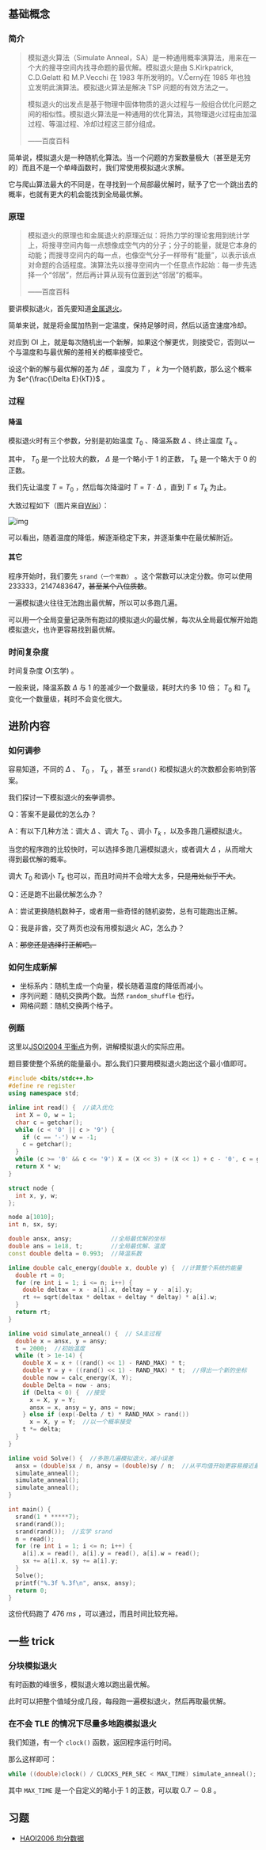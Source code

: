 ## 基础概念

### 简介

> 模拟退火算法（Simulate Anneal，SA）是一种通用概率演算法，用来在一个大的搜寻空间内找寻命题的最优解。模拟退火是由 S.Kirkpatrick, C.D.Gelatt 和 M.P.Vecchi 在 1983 年所发明的。V.Černý在 1985 年也独立发明此演算法。模拟退火算法是解决 TSP 问题的有效方法之一。
>
> 模拟退火的出发点是基于物理中固体物质的退火过程与一般组合优化问题之间的相似性。模拟退火算法是一种通用的优化算法，其物理退火过程由加温过程、等温过程、冷却过程这三部分组成。
>
> ——百度百科

简单说，模拟退火是一种随机化算法。当一个问题的方案数量极大（甚至是无穷的）而且不是一个单峰函数时，我们常使用模拟退火求解。

它与爬山算法最大的不同是，在寻找到一个局部最优解时，赋予了它一个跳出去的概率，也就有更大的机会能找到全局最优解。

### 原理

> 模拟退火的原理也和金属退火的原理近似：将热力学的理论套用到统计学上，将搜寻空间内每一点想像成空气内的分子；分子的能量，就是它本身的动能；而搜寻空间内的每一点，也像空气分子一样带有“能量”，以表示该点对命题的合适程度。演算法先以搜寻空间内一个任意点作起始：每一步先选择一个“邻居”，然后再计算从现有位置到达“邻居”的概率。
>
> ——百度百科

要讲模拟退火，首先要知道[金属退火](https://baike.baidu.com/item/%E9%80%80%E7%81%AB/1039313?fr=aladdin)。

简单来说，就是将金属加热到一定温度，保持足够时间，然后以适宜速度冷却。

对应到 OI 上，就是每次随机出一个新解，如果这个解更优，则接受它，否则以一个与温度和与最优解的差相关的概率接受它。

设这个新的解与最优解的差为 $\Delta E$ ，温度为 $T$ ， $k$ 为一个随机数，那么这个概率为 $e^{\frac{\Delta E}{kT}}$ 。

### 过程

#### 降温

模拟退火时有三个参数，分别是初始温度 $T_0$ 、降温系数 $\Delta$ 、终止温度 $T_k$ 。

其中， $T_0$ 是一个比较大的数， $\Delta$ 是一个略小于 $1$ 的正数， $T_k$ 是一个略大于 $0$ 的正数。

我们先让温度 $T=T_0$ ，然后每次降温时 $T=T\cdot \Delta$ ，直到 $T\leq T_k$ 为止。

大致过程如下（图片来自[Wiki](https://en.wikipedia.org/wiki/Simulated_annealing)）：

![img](https://upload.wikimedia.org/wikipedia/commons/d/d5/Hill_Climbing_with_Simulated_Annealing.gif)

可以看出，随着温度的降低，解逐渐稳定下来，并逐渐集中在最优解附近。

#### 其它

程序开始时，我们要先 `srand（一个常数）` 。这个常数可以决定分数。你可以使用 233333，2147483647，~~甚至某个八位质数~~。

一遍模拟退火往往无法跑出最优解，所以可以多跑几遍。

可以用一个全局变量记录所有跑过的模拟退火的最优解，每次从全局最优解开始跑模拟退火，也许更容易找到最优解。

### 时间复杂度

时间复杂度 $O(\text{玄学})$ 。

一般来说，降温系数 $\Delta$ 与 $1$ 的差减少一个数量级，耗时大约多 $10$ 倍； $T_0$ 和 $T_k$ 变化一个数量级，耗时不会变化很大。

## 进阶内容

### 如何调参

容易知道，不同的 $\Delta$ 、 $T_0$ ， $T_k$ ，甚至 `srand()` 和模拟退火的次数都会影响到答案。

我们探讨一下模拟退火的~~玄学~~调参。

Q：答案不是最优的怎么办？

A：有以下几种方法：调大 $\Delta$ 、调大 $T_0$ 、调小 $T_k$ ，以及多跑几遍模拟退火。

当您的程序跑的比较快时，可以选择多跑几遍模拟退火，或者调大 $\Delta$ ，从而增大得到最优解的概率。

调大 $T_0$ 和调小 $T_k$ 也可以，而且时间并不会增大太多，~~只是用处似乎不大~~。

Q：还是跑不出最优解怎么办？

A：尝试更换随机数种子，或者用一些奇怪的随机姿势，总有可能跑出正解。

Q：我是非酋，交了两页也没有用模拟退火 AC，怎么办？

A：~~那您还是选择打正解吧。~~

### 如何生成新解

-   坐标系内：随机生成一个向量，模长随着温度的降低而减小。
-   序列问题：随机交换两个数。当然 `random_shuffle` 也行。
-   网格问题：随机交换两个格子。

### 例题

这里以[JSOI2004 平衡点](https://www.luogu.org/problemnew/show/P1337)为例，讲解模拟退火的实际应用。

题目要使整个系统的能量最小。那么我们只要用模拟退火跑出这个最小值即可。

```cpp
#include <bits/stdc++.h>
#define re register
using namespace std;

inline int read() {  //读入优化
  int X = 0, w = 1;
  char c = getchar();
  while (c < '0' || c > '9') {
    if (c == '-') w = -1;
    c = getchar();
  }
  while (c >= '0' && c <= '9') X = (X << 3) + (X << 1) + c - '0', c = getchar();
  return X * w;
}

struct node {
  int x, y, w;
};

node a[1010];
int n, sx, sy;

double ansx, ansy;           //全局最优解的坐标
double ans = 1e18, t;        //全局最优解、温度
const double delta = 0.993;  //降温系数

inline double calc_energy(double x, double y) {  //计算整个系统的能量
  double rt = 0;
  for (re int i = 1; i <= n; i++) {
    double deltax = x - a[i].x, deltay = y - a[i].y;
    rt += sqrt(deltax * deltax + deltay * deltay) * a[i].w;
  }
  return rt;
}

inline void simulate_anneal() {  // SA主过程
  double x = ansx, y = ansy;
  t = 2000;  //初始温度
  while (t > 1e-14) {
    double X = x + ((rand() << 1) - RAND_MAX) * t;
    double Y = y + ((rand() << 1) - RAND_MAX) * t;  //得出一个新的坐标
    double now = calc_energy(X, Y);
    double Delta = now - ans;
    if (Delta < 0) {  //接受
      x = X, y = Y;
      ansx = x, ansy = y, ans = now;
    } else if (exp(-Delta / t) * RAND_MAX > rand())
      x = X, y = Y;  //以一个概率接受
    t *= delta;
  }
}

inline void Solve() {  //多跑几遍模拟退火，减小误差
  ansx = (double)sx / n, ansy = (double)sy / n;  //从平均值开始更容易接近最优解
  simulate_anneal();
  simulate_anneal();
  simulate_anneal();
}

int main() {
  srand(1 * *****7);
  srand(rand());
  srand(rand());  //玄学 srand
  n = read();
  for (re int i = 1; i <= n; i++) {
    a[i].x = read(), a[i].y = read(), a[i].w = read();
    sx += a[i].x, sy += a[i].y;
  }
  Solve();
  printf("%.3f %.3f\n", ansx, ansy);
  return 0;
}
```

这份代码跑了 $476\ ms$ ，可以通过，而且时间比较充裕。

## 一些 trick

### 分块模拟退火

有时函数的峰很多，模拟退火难以跑出最优解。

此时可以把整个值域分成几段，每段跑一遍模拟退火，然后再取最优解。

### 在不会 TLE 的情况下尽量多地跑模拟退火

我们知道，有一个 `clock()` 函数，返回程序运行时间。

那么这样即可：

```cpp
while ((double)clock() / CLOCKS_PER_SEC < MAX_TIME) simulate_anneal();
```

其中 `MAX_TIME` 是一个自定义的略小于 $1$ 的正数，可以取 $0.7\sim 0.8$ 。

## 习题

-   [HAOI2006 均分数据](https://www.luogu.org/problem/P2503)
